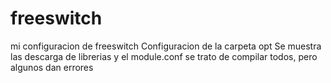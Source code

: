 freeswitch
==========

mi configuracion de freeswitch
Configuracion de la carpeta opt
Se muestra las descarga de librerias y el module.conf se trato de compilar todos, pero algunos dan errores
